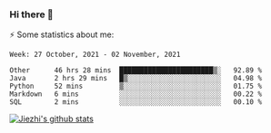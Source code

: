 ### Hi there 👋

⚡ Some statistics about me:


<!--START_SECTION:waka-->
```text
Week: 27 October, 2021 - 02 November, 2021

Other      46 hrs 28 mins  ███████████████████████▒░   92.89 % 
Java       2 hrs 29 mins   █▒░░░░░░░░░░░░░░░░░░░░░░░   04.98 % 
Python     52 mins         ▒░░░░░░░░░░░░░░░░░░░░░░░░   01.75 % 
Markdown   6 mins          ░░░░░░░░░░░░░░░░░░░░░░░░░   00.22 % 
SQL        2 mins          ░░░░░░░░░░░░░░░░░░░░░░░░░   00.10 % 
```
<!--END_SECTION:waka-->





[![Jiezhi's github stats](https://github-readme-stats.vercel.app/api?username=Jiezhi&show_icons=true)](https://github.com/Jiezhi/github-readme-stats)

<!--
[![Top Langs](https://github-readme-stats.vercel.app/api/top-langs/?username=Jiezhi&hide=javascript,html)](https://github.com/Jiezhi/github-readme-stats)

**Jiezhi/Jiezhi** is a ✨ _special_ ✨ repository because its `README.md` (this file) appears on your GitHub profile.

Here are some ideas to get you started:

- 🔭 I’m currently working on ...
- 🌱 I’m currently learning ...
- 👯 I’m looking to collaborate on ...
- 🤔 I’m looking for help with ...
- 💬 Ask me about ...
- 📫 How to reach me: ...
- 😄 Pronouns: ...
- ⚡ Fun fact: ...
-->

